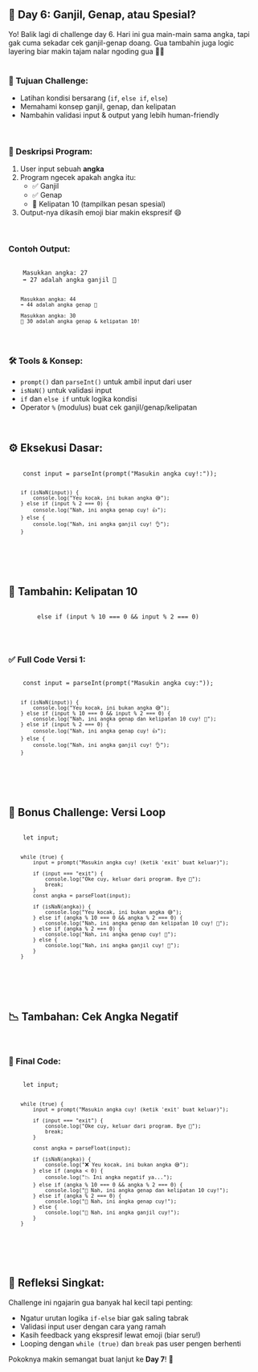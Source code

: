 <h2>🔢 Day 6: Ganjil, Genap, atau Spesial?</h2>
Yo! Balik lagi di challenge day 6. Hari ini gua main-main sama angka, tapi gak cuma sekadar cek ganjil-genap doang. Gua tambahin juga logic layering biar makin tajam nalar ngoding gua 🧠✨
<br><br>

<h3>🎯 Tujuan Challenge:</h3>
<ul>
  <li>Latihan kondisi bersarang (<code>if</code>, <code>else if</code>, <code>else</code>)</li>
  <li>Memahami konsep ganjil, genap, dan kelipatan</li>
  <li>Nambahin validasi input & output yang lebih human-friendly</li>
</ul>
<br>

<h3>📝 Deskripsi Program:</h3>
<ol>
  <li>User input sebuah <strong>angka</strong></li>
  <li>Program ngecek apakah angka itu:
    <ul>
      <li>✅ Ganjil</li>
      <li>✅ Genap</li>
      <li>🎉 Kelipatan 10 (tampilkan pesan spesial)</li>
    </ul>
  </li>
  <li>Output-nya dikasih emoji biar makin ekspresif 😄</li>
</ol>
<br>

<h3>Contoh Output:</h3>
<div class="codean">
    <pre><code>
    Masukkan angka: 27
    ➡️ 27 adalah angka ganjil 🔹

        Masukkan angka: 44
        ➡️ 44 adalah angka genap 🔸

        Masukkan angka: 30
        🎉 30 adalah angka genap & kelipatan 10!
   </code></pre>
</div>

<h3>🛠️ Tools & Konsep:</h3>
<ul>
  <li><code>prompt()</code> dan <code>parseInt()</code> untuk ambil input dari user</li>
  <li><code>isNaN()</code> untuk validasi input</li>
  <li><code>if</code> dan <code>else if</code> untuk logika kondisi</li>
  <li>Operator <code>%</code> (modulus) buat cek ganjil/genap/kelipatan</li>
</ul>
<br>

<h2>⚙️ Eksekusi Dasar:</h2>
<div class="codean">
    <pre><code>
    const input = parseInt(prompt("Masukin angka cuy!:"));
        
        if (isNaN(input)) {
            console.log("Yeu kocak, ini bukan angka 😅");
        } else if (input % 2 === 0) {
            console.log("Nah, ini angka genap cuy! 👍");
        } else {
            console.log("Nah, ini angka ganjil cuy! 👌");
        }
   </code></pre>
</div>
<br>

<h2>🎊 Tambahin: Kelipatan 10</h2>
<div class="codean">
    <pre><code>
        else if (input % 10 === 0 && input % 2 === 0)
    </code></pre>
</div>
<br>

<h3>✅ Full Code Versi 1:</h3>
<div class="codean">
    <pre><code>
    const input = parseInt(prompt("Masukin angka cuy:"));

        if (isNaN(input)) {
            console.log("Yeu kocak, ini bukan angka 😅"); 
        } else if (input % 10 === 0 && input % 2 === 0) {
            console.log("Nah, ini angka genap dan kelipatan 10 cuy! 🎉");
        } else if (input % 2 === 0) {
            console.log("Nah, ini angka genap cuy! 👍");
        } else {
            console.log("Nah, ini angka ganjil cuy! 👌");
        }
   </code></pre>
</div>
<br>

<h2>🔁 Bonus Challenge: Versi Loop</h2>
<div class="codean">
    <pre><code>
    let input;

        while (true) {
            input = prompt("Masukin angka cuy! (ketik 'exit' buat keluar)");

            if (input === "exit") {
                console.log("Oke cuy, keluar dari program. Bye 👋");
                break;
            }
            const angka = parseFloat(input);

            if (isNaN(angka)) {
                console.log("Yeu kocak, ini bukan angka 😅"); 
            } else if (angka % 10 === 0 && angka % 2 === 0) {
                console.log("Nah, ini angka genap dan kelipatan 10 cuy! 🎉");
            } else if (angka % 2 === 0) {
                console.log("Nah, ini angka genap cuy! 🔸");
            } else {
                console.log("Nah, ini angka ganjil cuy! 🔹");
            }
        }
   </code></pre>
</div>
<br>

<h2>📉 Tambahan: Cek Angka Negatif</h2>
<br>

<h3>🚀 Final Code:</h3>
<div class="codean">
    <pre><code>
    let input;

        while (true) {
            input = prompt("Masukin angka cuy! (ketik 'exit' buat keluar)");

            if (input === "exit") {
                console.log("Oke cuy, keluar dari program. Bye 👋");
                break;
            }

            const angka = parseFloat(input);

            if (isNaN(angka)) {
                console.log("❌ Yeu kocak, ini bukan angka 😅"); 
            } else if (angka < 0) {
                console.log("📉 Ini angka negatif ya...");
            } else if (angka % 10 === 0 && angka % 2 === 0) {
                console.log("🎊 Nah, ini angka genap dan kelipatan 10 cuy!");
            } else if (angka % 2 === 0) {
                console.log("🔸 Nah, ini angka genap cuy!");
            } else {
                console.log("🔹 Nah, ini angka ganjil cuy!");
            }
        }
   </code></pre>
</div>
<br>

<h2>💬 Refleksi Singkat:</h2>
Challenge ini ngajarin gua banyak hal kecil tapi penting:
<ul>
  <li>Ngatur urutan logika <code>if-else</code> biar gak saling tabrak</li>
  <li>Validasi input user dengan cara yang ramah</li>
  <li>Kasih feedback yang ekspresif lewat emoji (biar seru!)</li>
  <li>Looping dengan <code>while (true)</code> dan <code>break</code> pas user pengen berhenti</li>
</ul>
Pokoknya makin semangat buat lanjut ke <strong>Day 7</strong>! 🚀 <br><br>
<a href="https://github.com/syfaarizal/js-ganjil-genap"><i class="fab fa-github" target="_blank" rel="noopener noreferrer" class="social-icons"></i></a>